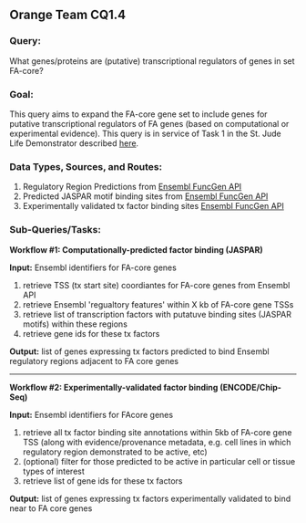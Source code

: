 ## Orange Team CQ1.4

### Query:
What genes/proteins are (putative) transcriptional regulators of genes in set FA-core?

### Goal:
This  query aims to expand the FA-core gene set to include genes for putative transcriptional regulators of FA genes (based on computational or experimental evidence). This query is in service of Task 1 in the St. Jude Life Demonstrator described [here](https://github.com/NCATS-Tangerine/cq-notebooks/wiki/St.-Judes-FA-Demonstrator).
  
### Data Types, Sources, and Routes:
1. Regulatory Region Predictions from [Ensembl FuncGen API](http://www.ensembl.org/info/docs/api/funcgen/index.html)
2. Predicted JASPAR motif binding sites from [Ensembl FuncGen API](http://www.ensembl.org/info/docs/api/funcgen/index.html)
3. Experimentally validated tx factor  binding sites [Ensembl FuncGen API](http://www.ensembl.org/info/docs/api/funcgen/index.html)

  
### Sub-Queries/Tasks:

**Workflow #1: Computationally-predicted factor binding (JASPAR)**  
  
**Input:** Ensembl identifiers for FA-core genes
1. retrieve TSS (tx start site) coordiantes for FA-core genes from Ensembl API
2. retrieve Ensembl 'regualtory features' within X kb of FA-core gene TSSs
3. retrieve list of transcription factors with putatuve binding sites (JASPAR motifs) within these regions
4. retrieve gene ids for these tx factors  

**Output:** list of genes expressing tx factors predicted to bind Ensembl regulatory regions adjacent to FA core genes


-----

**Workflow #2: Experimentally-validated factor binding (ENCODE/Chip-Seq)**  
  
**Input:** Ensembl identifiers for FAcore genes
1. retrieve all tx factor binding site annotations within 5kb of  FA-core gene TSS (along with evidence/provenance metadata, e.g. cell lines in which regulatory region demonstrated to be active, etc)
2. (optional) filter for those predicted to be active in particular cell or tissue types of interest
3. retrieve list of gene ids for  these  tx factors  

**Output:** list of genes expressing tx factors experimentally validated to bind near to FA core genes
